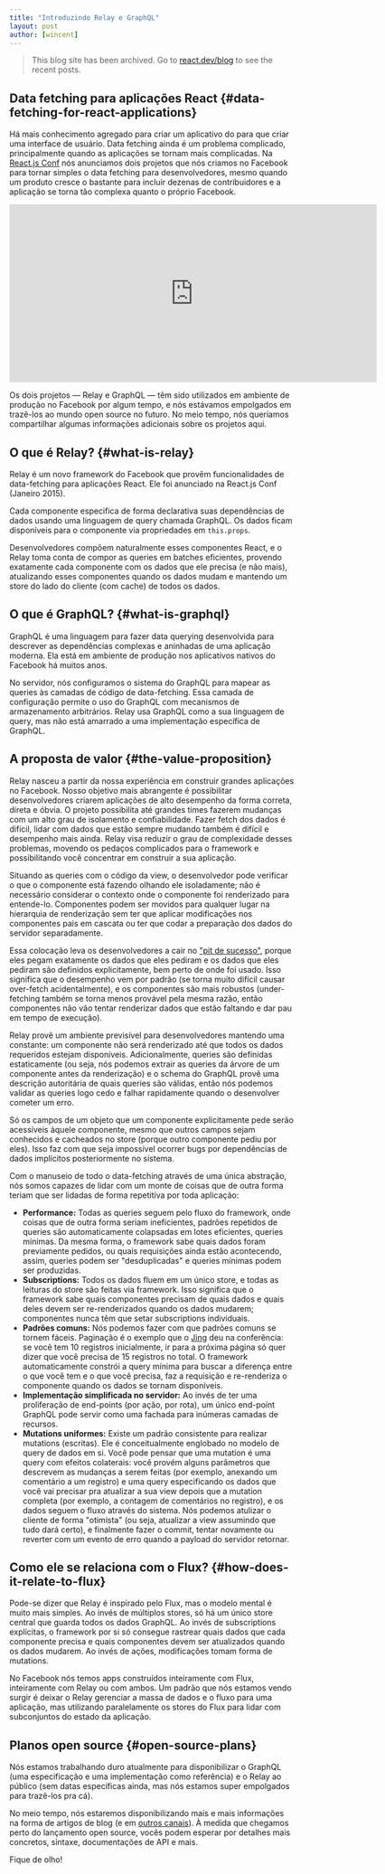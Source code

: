 ```yaml
---
title: "Introduzindo Relay e GraphQL"
layout: post
author: [wincent]
---
```


<div class="scary">

> This blog site has been archived. Go to [react.dev/blog](https://react.dev/blog) to see the recent posts.

</div>

## Data fetching para aplicações React {#data-fetching-for-react-applications}

Há mais conhecimento agregado para criar um aplicativo do para que criar uma interface de usuário. Data fetching ainda é um problema complicado, principalmente quando as aplicações se tornam mais complicadas. Na [React.js Conf](http://conf.reactjs.com/) nós anunciamos dois projetos que nós criamos no Facebook para tornar simples o data fetching para desenvolvedores, mesmo quando um produto cresce o bastante para incluir dezenas de contribuidores e a aplicação se torna tão complexa quanto o próprio Facebook.

<iframe width="650" height="315" src="https://www.youtube-nocookie.com/embed/9sc8Pyc51uU" frameborder="0" allowfullscreen></iframe>

Os dois projetos &mdash; Relay e GraphQL &mdash; têm sido utilizados em ambiente de produção no Facebook por algum tempo, e nós estávamos empolgados em trazê-los ao mundo open source no futuro. No meio tempo, nós queríamos compartilhar algumas informações adicionais sobre os projetos aqui.

<script async class="speakerdeck-embed" data-id="7af7c2f33bf9451a892dcd91de55b7c2" data-ratio="1.29456384323641" src="//speakerdeck.com/assets/embed.js"></script>

## O que é Relay? {#what-is-relay}

Relay é um novo framework do Facebook que provêm funcionalidades de data-fetching para aplicações React. Ele foi anunciado na React.js Conf (Janeiro 2015).

Cada componente especifica de forma declarativa suas dependências de dados usando uma linguagem de query chamada GraphQL. Os dados ficam disponíveis para o componente via propriedades em `this.props`.

Desenvolvedores compõem naturalmente esses componentes React, e o Relay toma conta de compor as queries em batches eficientes, provendo exatamente cada componente com os dados que ele precisa (e não mais), atualizando esses componentes quando os dados mudam e mantendo um store do lado do cliente (com cache) de todos os dados.  

## O que é GraphQL? {#what-is-graphql}

GraphQL é uma linguagem para fazer data querying desenvolvida para descrever as dependências complexas e aninhadas de uma aplicação moderna. Ela está em ambiente de produção nos aplicativos nativos do Facebook há muitos anos.

No servidor, nós configuramos o sistema do GraphQL para mapear as queries às camadas de código de data-fetching. Essa camada de configuração permite o uso do GraphQL com mecanismos de armazenamento arbitrários. Relay usa GraphQL como a sua linguagem de query, mas não está amarrado a uma implementação específica de GraphQL.

## A proposta de valor {#the-value-proposition}

Relay nasceu a partir da nossa experiência em construir grandes aplicações no Facebook. Nosso objetivo mais abrangente é possibilitar desenvolvedores criarem aplicações de alto desempenho da forma correta, direta e óbvia. O projeto possibilita até grandes times fazerem mudanças com um alto grau de isolamento e confiabilidade. Fazer fetch dos dados é difícil, lidar com dados que estão sempre mudando também é difícil e desempenho mais ainda. Relay visa reduzir o grau de complexidade desses problemas, movendo os pedaços complicados para o framework e possibilitando você concentrar em construir a sua aplicação.

Situando as queries com o código da view, o desenvolvedor pode verificar o que o componente está fazendo olhando ele isoladamente; não é necessário considerar o contexto onde o componente foi renderizado para entende-lo. Componentes podem ser movidos para qualquer lugar na hierarquia de renderização sem ter que aplicar modificações nos componentes pais em cascata ou ter que codar a preparação dos dados do servidor separadamente.

Essa colocação leva os desenvolvedores a cair no ["pit de sucesso"](https://english.stackexchange.com/a/77541), porque eles pegam exatamente os dados que eles pediram e os dados que eles pediram são definidos explicitamente, bem perto de onde foi usado. Isso significa que o desempenho vem por padrão (se torna muito difícil causar over-fetch acidentalmente), e os componentes são mais robustos (under-fetching também se torna menos provável pela mesma razão, então componentes não vão tentar renderizar dados que estão faltando e dar pau em tempo de execução).

Relay provê um ambiente previsível para desenvolvedores mantendo uma constante: um componente não será renderizado até que todos os dados requeridos estejam disponíveis. Adicionalmente, queries são definidas estaticamente (ou seja, nós podemos extrair as queries da árvore de um componente antes da renderização) e o schema do GraphQL provê uma descrição autoritária de quais queries são válidas, então nós podemos validar as queries logo cedo e falhar rapidamente quando o desenvolver cometer um erro.

Só os campos de um objeto que um componente explicitamente pede serão acessíveis àquele componente, mesmo que outros campos sejam conhecidos e cacheados no store (porque outro componente pediu por eles). Isso faz com que seja impossível ocorrer bugs por dependências de dados implícitos posteriormente no sistema. 

Com o manuseio de todo o data-fetching através de uma única abstração, nós somos capazes de lidar com um monte de coisas que de outra forma teriam que ser lidadas de forma repetitiva por toda aplicação:

- **Performance:** Todas as queries seguem pelo fluxo do framework, onde coisas que de outra forma seriam ineficientes, padrões repetidos de queries são automaticamente colapsadas em lotes eficientes, queries mínimas. Da mesma forma, o framework sabe quais dados foram previamente pedidos, ou quais requisições ainda estão acontecendo, assim, queries podem ser "desduplicadas" e queries mínimas podem ser produzidas.
- **Subscriptions:** Todos os dados fluem em um único store, e todas as leituras do store são feitas via framework. Isso significa que o framework sabe quais componentes precisam de quais dados e quais deles devem ser re-renderizados quando os dados mudarem; componentes nunca têm que setar subscriptions individuais.
- **Padrões comuns:** Nós podemos fazer com que padrões comuns se tornem fáceis. Paginação é o exemplo que o [Jing](https://twitter.com/jingc) deu na conferência: se você tem 10 registros inicialmente, ir para a próxima página só quer dizer que você precisa de 15 registros no total. O framework automaticamente constrói a query mínima para buscar a diferença entre o que você tem e o que você precisa, faz a requisição e re-renderiza o componente quando os dados se tornam disponíveis.
- **Implementação simplificada no servidor:** Ao invés de ter uma proliferação de end-points (por ação, por rota), um único end-point GraphQL pode servir como uma fachada para inúmeras camadas de recursos.
- **Mutations uniformes:** Existe um padrão consistente para realizar mutations (escritas). Ele é conceitualmente englobado no modelo de query de dados em si. Você pode pensar que uma mutation é uma query com efeitos colaterais: você provém alguns parâmetros que descrevem as mudanças a serem feitas (por exemplo, anexando um comentário a um registro) e uma query especificando os dados que você vai precisar pra atualizar a sua view depois que a mutation completa (por exemplo, a contagem de comentários no registro), e os dados seguem o fluxo através do sistema. Nós podemos atulizar o cliente de forma "otimista" (ou seja, atualizar a view assumindo que tudo dará certo), e finalmente fazer o commit, tentar novamente ou reverter com um evento de erro quando a payload do servidor retornar.

## Como ele se relaciona com o Flux? {#how-does-it-relate-to-flux}

Pode-se dizer que Relay é inspirado pelo Flux, mas o modelo mental é muito mais simples. Ao invés de múltiplos stores, só há um único store central que guarda todos os dados GraphQL. Ao invés de subscriptions explícitas, o framework por si só consegue rastrear quais dados que cada componente precisa e quais componentes devem ser atualizados quando os dados mudarem. Ao invés de ações, modificações tomam forma de mutations.

No Facebook nós temos apps construídos inteiramente com Flux, inteiramente com Relay ou com ambos. Um padrão que nós estamos vendo surgir é deixar o Relay gerenciar a massa de dados e o fluxo para uma aplicação, mas utilizando paralelamente os stores do Flux para lidar com subconjuntos do estado da aplicação.

## Planos open source {#open-source-plans}

Nós estamos trabalhando duro atualmente para disponibilizar o GraphQL (uma especificação e uma implementação como referência) e o Relay ao público (sem datas específicas ainda, mas nós estamos super empolgados para trazê-los pra cá).

No meio tempo, nós estaremos disponibilizando mais e mais informações na forma de artigos de blog (e em [outros canais](https://gist.github.com/wincent/598fa75e22bdfa44cf47)). À medida que chegamos perto do lançamento open source, vocês podem esperar por detalhes mais concretos, sintaxe, documentações de API e mais.

Fique de olho!
